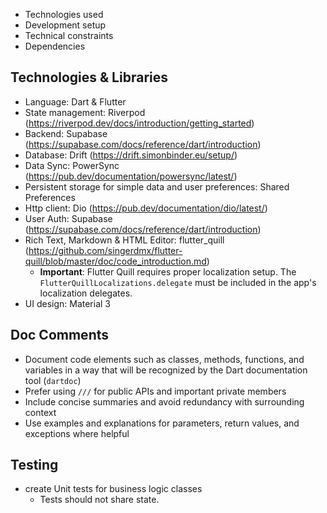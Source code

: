 - Technologies used
- Development setup
- Technical constraints
- Dependencies

## Technologies & Libraries
- Language: Dart & Flutter
- State management: Riverpod (https://riverpod.dev/docs/introduction/getting_started)
- Backend: Supabase (https://supabase.com/docs/reference/dart/introduction)
- Database: Drift (https://drift.simonbinder.eu/setup/)
- Data Sync: PowerSync (https://pub.dev/documentation/powersync/latest/)
- Persistent storage for simple data and user preferences: Shared Preferences
- Http client: Dio (https://pub.dev/documentation/dio/latest/)
- User Auth: Supabase (https://supabase.com/docs/reference/dart/introduction)
- Rich Text, Markdown & HTML Editor: flutter_quill (https://github.com/singerdmx/flutter-quill/blob/master/doc/code_introduction.md)
  - **Important**: Flutter Quill requires proper localization setup. The `FlutterQuillLocalizations.delegate` must be included in the app's localization delegates.
- UI design: Material 3

## Doc Comments
- Document code elements such as classes, methods, functions, and variables in a way that will be recognized by the Dart documentation tool (`dartdoc`)
- Prefer using `///` for public APIs and important private members
- Include concise summaries and avoid redundancy with surrounding context
- Use examples and explanations for parameters, return values, and exceptions where helpful

## Testing
- create Unit tests for business logic classes
    - Tests should not share state.
